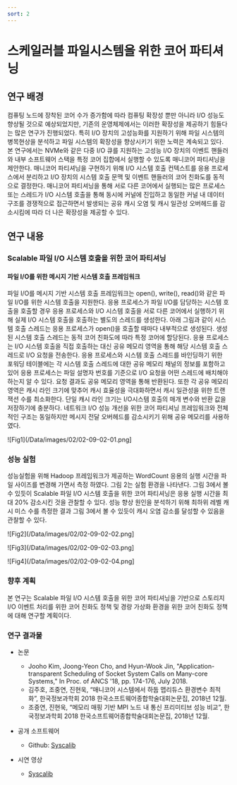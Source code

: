 ```yaml
---
sort: 2
---
```


# 스케일러블 파일시스템을 위한 코어 파티셔닝 

## 연구 배경

컴퓨팅 노드에 장착된 코어 수가 증가함에 따라 컴퓨팅 확장성 뿐만 아니라 I/O 성능도 향상될 것으로 예상되었지만, 기존의 운영체제에서는 이러한 확장성을 제공하기 힘들다는 많은 연구가 진행되었다. 특히 I/O 장치의 고성능화를 지원하기 위해 파일 시스템의 병목현상을 분석하고 파일 시스템의 확장성을 향상시키기 위한 노력은 계속되고 있다. 본 연구에서는 NVMe와 같은 다중 I/O 큐를 지원하는 고성능 I/O 장치의 이벤트 핸들러와 내부 소프트웨어 스택을 특정 코어 집합에서 실행할 수 있도록 매니코어 파티셔닝을 제안한다. 매니코어 파티셔닝을 구현하기 위해 I/O 시스템 호출 컨텍스트를 응용 프로세스에서 분리하고 I/O 장치의 시스템 호출 문맥 및 이벤트 핸들러의 코어 친화도를 동적으로 결정한다. 매니코어 파티셔닝을 통해 서로 다른 코어에서 실행되는 많은 프로세스 또는 스레드가 I/O 시스템 호출을 통해 동시에 커널에 진입하고 동일한 커널 내 데이터 구조를 경쟁적으로 접근하면서 발생되는 공유 캐시 오염 및 캐시 일관성 오버헤드를 감소시킴에 따라 더 나은 확장성을 제공할 수 있다.

## 연구 내용

### Scalable 파일 I/O 시스템 호출을 위한 코어 파티셔닝

#### 파일 I/O를 위한 메시지 기반 시스템 호출 프레임워크

파일 I/O를 메시지 기반 시스템 호출 프레임워크는 open(), write(), read()와 같은 파일 I/O를 위한 시스템 호출을 지원한다. 응용 프로세스가 파일 I/O를 담당하는 시스템 호출을 호출할 경우 응용 프로세스와 I/O 시스템 호출을 서로 다른 코어에서 실행하기 위해 실제 I/O 시스템 호출을 호출하는 별도의 스레드를 생성한다. 아래 그림과 같이 시스템 호출 스레드는 응용 프로세스가 open()을 호출할 때마다 내부적으로 생성된다. 생성된 시스템 호출 스레드는 동적 코어 친화도에 따라 특정 코어에 할당된다. 응용 프로세스는 I/O 시스템 호출을 직접 호출하는 대신 공유 메모리 영역을 통해 해당 시스템 호출 스레드로 I/O 요청을 전송한다. 응용 프로세스와 시스템 호출 스레드를 바인딩하기 위한 포워딩 테이블에는 각 시스템 호출 스레드에 대한 공유 메모리 채널의 정보를 포함하고 있어 응용 프로세스는 파일 설명자 번호를 기준으로 I/O 요청을 어떤 스레드에 배치해야 하는지 알 수 있다. 요청 결과도 공유 메모리 영역을 통해 반환된다. 또한 각 공유 메모리 영역은 캐시 라인 크기에 맞추어 캐시 효율성을 극대화하면서 캐시 일관성을 위한 트랜잭션 수를 최소화한다. 단일 캐시 라인 크기는 I/O시스템 호출의 매개 변수와 반환 값을 저장하기에 충분하다. 네트워크 I/O 성능 개선을 위한 코어 파티셔닝 프레임워크와 전체적인 구조는 동일하지만 메시지 전달 오버헤드를 감소시키기 위해 공유 메모리를 사용하였다.

![Fig1](/Data/images/02/02-09-02-01.png]

### 성능 실험

성능실험을 위해 Hadoop 프레임워크가 제공하는 WordCount 응용의 실행 시간을 파일 사이즈를 변경해 가면서 측정 하였다. 그림 2는 실험 환경을 나타낸다. 그림 3에서 볼 수 있듯이 Scalable 파일 I/O 시스템 호출을 위한 코어 파티셔닝은 응용 실행 시간을 최대 20% 감소시킨 것을 관찰할 수 있다. 성능 향상 원인을 분석하기 위해 최하위 레벨 캐시 미스 수를 측정한 결과 그림 3에서 볼 수 있듯이 캐시 오염 감소를 달성할 수 있음을 관찰할 수 있다.

![Fig2](/Data/images/02/02-09-02-02.png]

![Fig3](/Data/images/02/02-09-02-03.png]

![Fig4](/Data/images/02/02-09-02-04.png]

### 향후 계획

본 연구는 Scalable 파일 I/O 시스템 호출을 위한 코어 파티셔닝을 기반으로 스토리지 I/O 이벤트 처리를 위한 코어 친화도 정책 및 경량 가상화 환경을 위한 코어 친화도 정책에 대해 연구할 계획이다.

### 연구 결과물

* 논문
  - Jooho Kim, Joong-Yeon Cho, and Hyun-Wook Jin, "Application-transparent Scheduling of Socket System Calls on Many-core Systems," In Proc. of ANCS '18, pp. 174-176, July 2018.
  - 김주호, 조중연, 진현욱, “매니코어 시스템에서 하둡 맵리듀스 환경변수 최적화”, 한국정보과학회 2018 한국소프트웨어종합학술대회논문집, 2018년 12월.
  - 조중연, 진현욱, “메모리 매핑 기반 MPI 노드 내 통신 프리미티브 성능 비교”, 한국정보과학회 2018 한국소프트웨어종합학술대회논문집, 2018년 12월.

* 공개 소프트웨어
  - Github: [Syscalib](https://github.com/oslab-swrc/syscalib)

* 시연 영상
  - [Syscalib](/Data/videos/건국대-시연영상.mp4)
